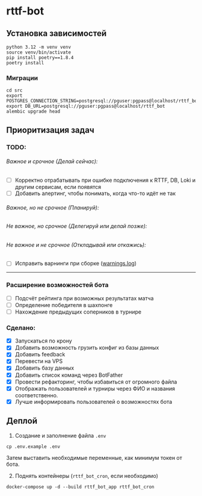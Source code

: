 # rttf-bot

## Установка зависимостей

```shell
python 3.12 -m venv venv
source venv/bin/activate
pip install poetry==1.8.4
poetry install
```

### Миграции

```shell
cd src
export POSTGRES_CONNECTION_STRING=postgresql://pguser:pgpass@localhost/rttf_bot
export DB_URL=postgresql://pguser:pgpass@localhost/rttf_bot
alembic upgrade head
```

## Приоритизация задач
### TODO:
###### Важное и срочное (Делай сейчас):
- [ ] Корректно отрабатывать при ошибке подключения к RTTF, DB, Loki и другим сервисам, если появятся
- [ ] Добавить алертинг, чтобы понимать, когда что-то идёт не так
###### Важное, но не срочное (Планируй):
###### Не важное, но срочное (Делегируй или делай позже):
###### Не важное и не срочное (Откладывай или откажись):
- [ ] Исправить варнинги при сборке ([warnings.log](docs%2Fwarnings.log))

---
### Расширение возможностей бота
- [ ] Подсчёт рейтинга при возможных результатах матча
- [ ] Определение победителя в шахпонге
- [ ] Нахождение предыдущих соперников в турнире
### Сделано:
- [x] Запускаться по крону
- [x] Добавить возможность грузить конфиг из базы данных
- [x] Добавить feedback
- [x] Перевести на VPS
- [x] Добавить базу данных
- [x] Добавить список команд через BotFather
- [x] Провести рефакторинг, чтобы избавиться от огромного файла
- [x] Отображать пользователей и турниры через ФИО и названия соответственно.
- [x] Лучше информировать пользователей о возможностях бота

## Деплой

1. Создание и заполнение файла `.env`

```shell
cp .env.example .env
```

Затем выставить необходимые переменные, как минимум токен от бота.

2. Поднять контейнеры (`rttf_bot_cron`, если необходимо)

```shell
docker-compose up -d --build rttf_bot_app rttf_bot_cron
```
